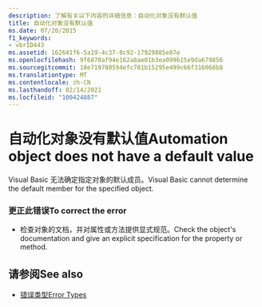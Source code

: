 ```yaml
---
description: 了解有关以下内容的详细信息：自动化对象没有默认值
title: 自动化对象没有默认值
ms.date: 07/20/2015
f1_keywords:
- vbrID443
ms.assetid: 162641f6-5a19-4c37-8c92-17929885e87e
ms.openlocfilehash: 9f6870af94e162a8ae01b3ea099615e9da679856
ms.sourcegitcommit: 10e719780594efc781b15295e499c66f316068b8
ms.translationtype: MT
ms.contentlocale: zh-CN
ms.lasthandoff: 02/14/2021
ms.locfileid: "100424887"
---
```

# <a name="automation-object-does-not-have-a-default-value"></a><span data-ttu-id="2601c-103">自动化对象没有默认值</span><span class="sxs-lookup"><span data-stu-id="2601c-103">Automation object does not have a default value</span></span>

<span data-ttu-id="2601c-104">Visual Basic 无法确定指定对象的默认成员。</span><span class="sxs-lookup"><span data-stu-id="2601c-104">Visual Basic cannot determine the default member for the specified object.</span></span>  
  
### <a name="to-correct-the-error"></a><span data-ttu-id="2601c-105">更正此错误</span><span class="sxs-lookup"><span data-stu-id="2601c-105">To correct the error</span></span>  
  
- <span data-ttu-id="2601c-106">检查对象的文档，并对属性或方法提供显式规范。</span><span class="sxs-lookup"><span data-stu-id="2601c-106">Check the object's documentation and give an explicit specification for the property or method.</span></span>  
  
## <a name="see-also"></a><span data-ttu-id="2601c-107">请参阅</span><span class="sxs-lookup"><span data-stu-id="2601c-107">See also</span></span>

- [<span data-ttu-id="2601c-108">错误类型</span><span class="sxs-lookup"><span data-stu-id="2601c-108">Error Types</span></span>](../programming-guide/language-features/error-types.md)
